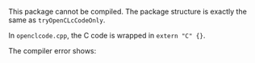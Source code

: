 This package cannot be compiled. The package structure is exactly the same as `tryOpenCLcCodeOnly`.

In `openclcode.cpp`, the C code is wrapped in `extern "C" {}`.

The compiler error shows:
